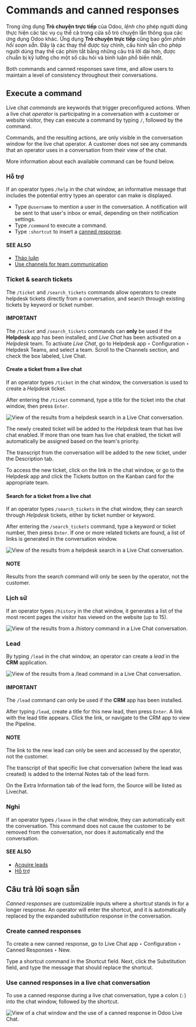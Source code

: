 # Commands and canned responses

Trong ứng dụng **Trò chuyện trực tiếp** của Odoo, *lệnh* cho phép người dùng thực hiện các tác vụ cụ thể cả trong cửa sổ trò chuyện lẫn thông qua các ứng dụng Odoo khác. Ứng dụng **Trò chuyện trực tiếp** cũng bao gồm *phản hồi soạn sẵn*. Đây là các thay thế được tùy chỉnh, cấu hình sẵn cho phép người dùng thay thế các phím tắt bằng những câu trả lời dài hơn, được chuẩn bị kỹ lưỡng cho một số câu hỏi và bình luận phổ biến nhất.

Both commands and canned responses save time, and allow users to maintain a level of consistency
throughout their conversations.

## Execute a command

Live chat *commands* are keywords that trigger preconfigured actions. When a live chat *operator*
is participating in a conversation with a customer or website visitor, they can execute a command by
typing `/`, followed by the command.

Commands, and the resulting actions, are only visible in the conversation window for the live chat
operator. A customer does not see any commands that an operator uses in a conversation from their
view of the chat.

More information about each available command can be found below.

### Hỗ trợ

If an operator types `/help` in the chat window, an informative message that includes the potential
entry types an operator can make is displayed.

- Type `@username` to mention a user in the conversation. A notification will be sent to that user's
  inbox or email, depending on their notification settings.
- Type `/command` to execute a command.
- Type `:shortcut` to insert a [canned response](#live-chat-canned-responses).

#### SEE ALSO
- [Thảo luận](../../productivity/discuss.md)
- [Use channels for team communication](../../productivity/discuss/team_communication.md)

### Ticket & search tickets

The `/ticket` and `/search_tickets` commands allow operators to create helpdesk tickets directly
from a conversation, and search through existing tickets by keyword or ticket number.

#### IMPORTANT
The `/ticket` and `/search_tickets` commands can **only** be used if the **Helpdesk** app has
been installed, and *Live Chat* has been activated on a *Helpdesk* team. To activate *Live Chat*,
go to Helpdesk app ‣ Configuration ‣ Helpdesk Teams, and select a team.
Scroll to the Channels section, and check the box labeled, Live Chat.

<a id="live-chat-ticket"></a>

#### Create a ticket from a live chat

If an operator types `/ticket` in the chat window, the conversation is used to create a *Helpdesk*
ticket.

After entering the `/ticket` command, type a title for the ticket into the chat window, then press
`Enter`.

![View of the results from a helpdesk search in a Live Chat conversation.](../../../.gitbook/assets/helpdesk.png)

The newly created ticket will be added to the *Helpdesk* team that has live chat enabled. If more
than one team has live chat enabled, the ticket will automatically be assigned based on the team's
priority.

The transcript from the conversation will be added to the new ticket, under the
Description tab.

To access the new ticket, click on the link in the chat window, or go to the
Helpdesk app and click the Tickets button on the Kanban card for the
appropriate team.

#### Search for a ticket from a live chat

If an operator types `/search_tickets` in the chat window, they can search through *Helpdesk*
tickets, either by ticket number or keyword.

After entering the `/search_tickets` command, type a keyword or ticket number, then press
`Enter`. If one or more related tickets are found, a list of links is generated in the
conversation window.

![View of the results from a helpdesk search in a Live Chat conversation.](../../../.gitbook/assets/helpdesk-search.png)

#### NOTE
Results from the search command will only be seen by the operator, not the customer.

### Lịch sử

If an operator types `/history` in the chat window, it generates a list of the most recent pages the
visitor has viewed on the website (up to 15).

![View of the results from a /history command in a Live Chat conversation.](../../../.gitbook/assets/responses-history.png)

### Lead

By typing `/lead` in the chat window, an operator can create a *lead* in the **CRM** application.

![View of the results from a /lead command in a Live Chat conversation.](../../../.gitbook/assets/responses-lead.png)

#### IMPORTANT
The `/lead` command can only be used if the **CRM** app has been installed.

After typing `/lead`, create a title for this new lead, then press `Enter`. A link with the lead
title appears. Click the link, or navigate to the CRM app to view the
Pipeline.

#### NOTE
The link to the new lead can only be seen and accessed by the operator, not the customer.

The transcript of that specific live chat conversation (where the lead was created) is added to the
Internal Notes tab of the lead form.

On the Extra Information tab of the lead form, the Source will be listed as
Livechat.

### Nghỉ

If an operator types `/leave` in the chat window, they can automatically exit the conversation. This
command does not cause the customer to be removed from the conversation, nor does it automatically
end the conversation.

#### SEE ALSO
- [Acquire leads](../../sales/crm/acquire_leads.md)
- [Hỗ trợ](../../services/helpdesk.md)

<a id="live-chat-canned-responses"></a>

## Câu trả lời soạn sẵn

*Canned responses* are customizable inputs where a *shortcut* stands in for a longer response. An
operator will enter the shortcut, and it is automatically replaced by the expanded *substitution*
response in the conversation.

### Create canned responses

To create a new canned response, go to Live Chat app ‣ Configuration ‣ Canned
Responses ‣ New.

Type a shortcut command in the Shortcut field. Next, click the Substitution
field, and type the message that should replace the shortcut.

### Use canned responses in a live chat conversation

To use a canned response during a live chat conversation, type a colon (`:`) into the chat window,
followed by the shortcut.

![View of a chat window and the use of a canned response in Odoo Live Chat.](../../../.gitbook/assets/canned-responses.png)
